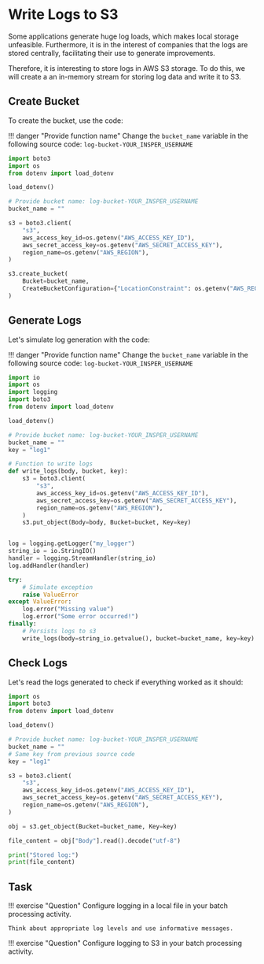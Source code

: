 # Write Logs to S3

Some applications generate huge log loads, which makes local storage unfeasible. Furthermore, it is in the interest of companies that the logs are stored centrally, facilitating their use to generate improvements.

Therefore, it is interesting to store logs in AWS S3 storage. To do this, we will create a an in-memory stream for storing log data and write it to S3.

## Create Bucket

To create the bucket, use the code:

!!! danger "Provide function name"
    Change the `bucket_name` variable in the following source code: `log-bucket-YOUR_INSPER_USERNAME`

```python
import boto3
import os
from dotenv import load_dotenv

load_dotenv()

# Provide bucket name: log-bucket-YOUR_INSPER_USERNAME
bucket_name = ""

s3 = boto3.client(
    "s3",
    aws_access_key_id=os.getenv("AWS_ACCESS_KEY_ID"),
    aws_secret_access_key=os.getenv("AWS_SECRET_ACCESS_KEY"),
    region_name=os.getenv("AWS_REGION"),
)

s3.create_bucket(
    Bucket=bucket_name,
    CreateBucketConfiguration={"LocationConstraint": os.getenv("AWS_REGION")},
)

```

## Generate Logs

Let's simulate log generation with the code:

!!! danger "Provide function name"
    Change the `bucket_name` variable in the following source code: `log-bucket-YOUR_INSPER_USERNAME`

```python
import io
import os
import logging
import boto3
from dotenv import load_dotenv

load_dotenv()

# Provide bucket name: log-bucket-YOUR_INSPER_USERNAME
bucket_name = ""
key = "log1"

# Function to write logs
def write_logs(body, bucket, key):
    s3 = boto3.client(
        "s3",
        aws_access_key_id=os.getenv("AWS_ACCESS_KEY_ID"),
        aws_secret_access_key=os.getenv("AWS_SECRET_ACCESS_KEY"),
        region_name=os.getenv("AWS_REGION"),
    )
    s3.put_object(Body=body, Bucket=bucket, Key=key)


log = logging.getLogger("my_logger")
string_io = io.StringIO()
handler = logging.StreamHandler(string_io)
log.addHandler(handler)

try:
    # Simulate exception
    raise ValueError
except ValueError:
    log.error("Missing value")
    log.error("Some error occurred!")
finally:
    # Persists logs to s3
    write_logs(body=string_io.getvalue(), bucket=bucket_name, key=key)
```

## Check Logs

Let's read the logs generated to check if everything worked as it should:

```python
import os
import boto3
from dotenv import load_dotenv

load_dotenv()

# Provide bucket name: log-bucket-YOUR_INSPER_USERNAME
bucket_name = ""
# Same key from previous source code
key = "log1"

s3 = boto3.client(
    "s3",
    aws_access_key_id=os.getenv("AWS_ACCESS_KEY_ID"),
    aws_secret_access_key=os.getenv("AWS_SECRET_ACCESS_KEY"),
    region_name=os.getenv("AWS_REGION"),
)

obj = s3.get_object(Bucket=bucket_name, Key=key)

file_content = obj["Body"].read().decode("utf-8")

print("Stored log:")
print(file_content)

```

## Task

!!! exercise "Question"
    Configure logging in a local file in your batch processing activity.

    Think about appropriate log levels and use informative messages.

!!! exercise "Question"
    Configure logging to S3 in your batch processing activity.
